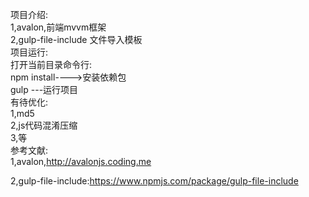 项目介绍:<br/>
1,avalon,前端mvvm框架<br/>
2,gulp-file-include 文件导入模板<br/>
项目运行:<br/>
打开当前目录命令行:<br/>
npm install---->安装依赖包<br/>
gulp ---运行项目<br/>
有待优化:<br/>
1,md5<br/>
2,js代码混淆压缩<br/>
3,等<br/>
参考文献:<br/>
1,avalon,http://avalonjs.coding.me<br/>

2,gulp-file-include:https://www.npmjs.com/package/gulp-file-include<br/>

